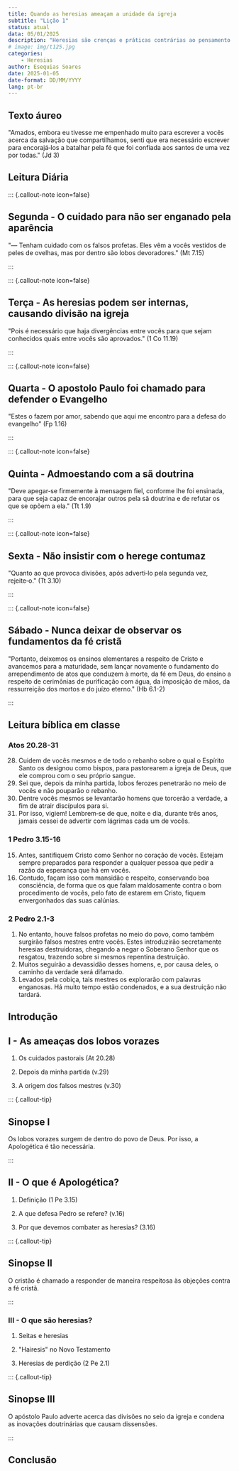 ```yaml
---
title: Quando as heresias ameaçam a unidade da igreja
subtitle: "Lição 1"
status: atual
data: 05/01/2025
description: "Heresias são crenças e práticas contrárias ao pensamento bíblico que distorcem os pontos principais da doutrina bíblica"
# image: img/t125.jpg
categories: 
    - Heresias
author: Esequias Soares
date: 2025-01-05
date-format: DD/MM/YYYY
lang: pt-br
---
```


## Texto áureo

"Amados, embora eu tivesse me empenhado muito para escrever a vocês acerca da salvação que compartilhamos, senti que era necessário escrever para encorajá‑los a batalhar pela fé que foi confiada aos santos de uma vez por todas." (Jd 3)

## Leitura Diária

::: {.callout-note icon=false}

## Segunda - O cuidado para não ser enganado pela aparência

"― Tenham cuidado com os falsos profetas. Eles vêm a vocês vestidos de peles de ovelhas, mas por dentro são lobos devoradores." (Mt 7.15)

:::

::: {.callout-note icon=false}

## Terça - As heresias podem ser internas, causando divisão na igreja

"Pois é necessário que haja divergências entre vocês para que sejam conhecidos quais entre vocês são aprovados." (1 Co 11.19)

:::

::: {.callout-note icon=false}

## Quarta - O apostolo Paulo foi chamado para defender o Evangelho

"Estes o fazem por amor, sabendo que aqui me encontro para a defesa do evangelho" (Fp 1.16)

:::

::: {.callout-note icon=false}

## Quinta - Admoestando com a sã doutrina

"Deve apegar‑se firmemente à mensagem fiel, conforme lhe foi ensinada, para que seja capaz de encorajar outros pela sã doutrina e de refutar os que se opõem a ela." (Tt 1.9)

:::

::: {.callout-note icon=false}

## Sexta - Não insistir com o herege contumaz

"Quanto ao que provoca divisões, após adverti‑lo pela segunda vez, rejeite‑o." (Tt 3.10)

:::

::: {.callout-note icon=false}

## Sábado - Nunca deixar de observar os fundamentos da fé cristã

"Portanto, deixemos os ensinos elementares a respeito de Cristo e avancemos para a maturidade, sem lançar novamente o fundamento do arrependimento de atos que conduzem à morte, da fé em Deus, do ensino a respeito de cerimônias de purificação com água, da imposição de mãos, da ressurreição dos mortos e do juízo eterno." (Hb 6.1-2)

:::

## Leitura bíblica em classe

### Atos 20.28-31

28. Cuidem de vocês mesmos e de todo o rebanho sobre o qual o Espírito Santo os designou como bispos, para pastorearem a igreja de Deus, que ele comprou com o seu próprio sangue. 
29. Sei que, depois da minha partida, lobos ferozes penetrarão no meio de vocês e não pouparão o rebanho. 
30. Dentre vocês mesmos se levantarão homens que torcerão a verdade, a fim de atrair discípulos para si. 
31. Por isso, vigiem! Lembrem‑se de que, noite e dia, durante três anos, jamais cessei de advertir com lágrimas cada um de vocês.

### 1 Pedro 3.15-16

15. Antes, santifiquem Cristo como Senhor no coração de vocês. Estejam sempre preparados para responder a qualquer pessoa que pedir a razão da esperança que há em vocês. 
16. Contudo, façam isso com mansidão e respeito, conservando boa consciência, de forma que os que falam maldosamente contra o bom procedimento de vocês, pelo fato de estarem em Cristo, fiquem envergonhados das suas calúnias.

### 2 Pedro 2.1-3

1. No entanto, houve falsos profetas no meio do povo, como também surgirão falsos mestres entre vocês. Estes introduzirão secretamente heresias destruidoras, chegando a negar o Soberano Senhor que os resgatou, trazendo sobre si mesmos repentina destruição. 
2. Muitos seguirão a devassidão desses homens, e, por causa deles, o caminho da verdade será difamado. 
3. Levados pela cobiça, tais mestres os explorarão com palavras enganosas. Há muito tempo estão condenados, e a sua destruição não tardará.

## Introdução

## I - As ameaças dos lobos vorazes

1. Os cuidados pastorais (At 20.28)

2. Depois da minha partida (v.29)

3. A origem dos falsos mestres (v.30)

::: {.callout-tip}

## Sinopse I

Os lobos vorazes surgem de dentro do povo de Deus. Por isso, a Apologética é tão necessária.

:::

## II - O que é Apologética?

1. Definição (1 Pe 3.15)

2. A que defesa Pedro se refere? (v.16)

3. Por que devemos combater as heresias? (3.16)

::: {.callout-tip}

## Sinopse II

O cristão é chamado a responder de maneira respeitosa às objeções contra a fé cristã.

:::

### III - O que são heresias?

1. Seitas e heresias
   
2. "Hairesis" no Novo Testamento
   
3. Heresias de perdição (2 Pe 2.1)

::: {.callout-tip}

## Sinopse III

O apóstolo Paulo adverte acerca das divisões no seio da igreja e condena as inovações doutrinárias que causam dissensões.

:::

## Conclusão